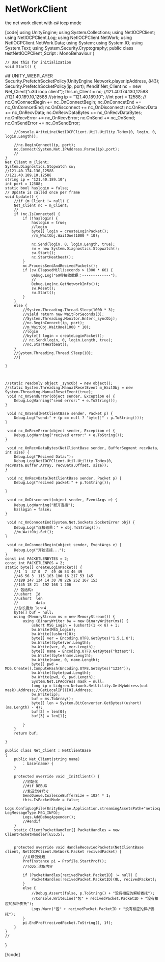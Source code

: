 # NetWorkClient
the net work client with c# iocp mode

[code]
using UnityEngine;
using System.Collections;
using NetIOCPClient;
using NetIOCPClient.Log;
using NetIOCPClient.NetWork;
using NetIOCPClient.NetWork.Data;
using System;
using System.IO;
using System.Text;
using System.Security.Cryptography;
public class testNetIOCPClient_Script : MonoBehaviour
{

    // Use this for initialization
    void Start() {
#if UNITY_WEBPLAYER
        Security.PrefetchSocketPolicy(UnityEngine.Network.player.ipAddress, 843);
		Security.PrefetchSocketPolicy(ip, port);
#endif
        Net_Client nc = new Net_Client("u3d iocp client");
        this.m_Client = nc;
        //121.40.174.130,12588
        //121.40.189.10,12588
        //string ip = "121.40.189.10";
        //int port = 12588;
        //
        nc.OnConnectBegin += nc_OnConnectBegin;
        nc.OnConncetEnd += nc_OnConncetEnd;
        nc.OnDisconnect += nc_OnDisconnect;
        nc.OnRecvData += nc_OnRecvData;
        nc.OnRecvDataBytes += nc_OnRecvDataBytes;
        nc.OnRecvError += nc_OnRecvError;
        nc.OnSend += nc_OnSend;
        nc.OnSendError += nc_OnSendError;

        //Console.WriteLine(NetIOCPClient.Util.Utility.ToHex(0, login, 0, login.Length));

        //nc.BeginConnect(ip, port);
        nc.Connect(System.Net.IPAddress.Parse(ip),port);
        //
    }
    Net_Client m_Client;
    System.Diagnostics.Stopwatch sw;
    //121.40.174.130,12588
    //121.40.189.10,12588
    string ip = "121.40.189.10";
    int port = 12588;
    static bool haslogin = false;
    // Update is called once per frame
    void Update() {
        //if (m_Client != null) {
        Net_Client nc = m_Client;
        //
        if (nc.IsConnected) {
            if (!haslogin) {
                haslogin = true;
                //login 
                byte[] login = createLoginPacket();
                //m_WaitObj.WaitOne(1000 * 10);

                nc.Send(login, 0, login.Length, true);
                sw = new System.Diagnostics.Stopwatch();
                sw.Start();
                nc.StartHeatbeat();
            }
            nc.ProcessSendAndRecivedPackets();
            if (sw.ElapsedMilliseconds > 1000 * 60) {
                Debug.Log("60秒接收数据：-------------");
                //
                Debug.Log(nc.GetNetworkInfo());
                sw.Reset();
                sw.Start();
            }
        }
        else {
            //System.Threading.Thread.Sleep(1000 * 3);
            //yield return new WaitForSeconds(3);
            //System.Threading.Monitor.Enter(_syncObj);
            //nc.BeginConnect(ip, port);
            //m_WaitObj.WaitOne(1000 * 10);
            //login 
            //byte[] login = createLoginPacket();
            // nc.Send(login, 0, login.Length, true);
            //nc.StartHeatbeat();
        }
        //System.Threading.Thread.Sleep(10);
        //}

    }



    //static readonly object _syncObj = new object();
    //static System.Threading.ManualResetEvent m_WaitObj = new System.Threading.ManualResetEvent(true);
     void nc_OnSendError(object sender, Exception e) {
        Debug.LogWarning("send error:" + e.ToString());
    }

     void nc_OnSend(NetClientBase sender, Packet p) {
        Debug.Log("send:" + (p == null ? "byte[]" : p.ToString()));
    }

     void nc_OnRecvError(object sender, Exception e) {
        Debug.LogWarning("recived error:" + e.ToString());
    }

     void nc_OnRecvDataBytes(NetClientBase sender, BufferSegment recvData, int size) {
        Debug.Log("Recived Data:");
        Debug.Log(NetIOCPClient.Util.Utility.ToHex(0, recvData.Buffer.Array, recvData.Offset, size));
    }

     void nc_OnRecvData(NetClientBase sender, Packet p) {
        Debug.Log("recived packet:" + p.ToString());
      
    }

     void nc_OnDisconnect(object sender, EventArgs e) {
        Debug.LogWarning("断开连接");
        haslogin = false;
    }

     void nc_OnConncetEnd(System.Net.Sockets.SocketError obj) {
        Debug.Log("连接结果：" + obj.ToString());
        //m_WaitObj.Set();
    }

     void nc_OnConnectBegin(object sender, EventArgs e) {
        Debug.Log("开始连接...");
    }
    const int PACKETLENBYTES = 2;
    const int PACKETLENPOS = 2;
    static byte[] createLoginPacket() {
        //1  1  37 0  7  49 46 53 46 49 
        //46 56 3  115 103 100 16 217 53 145
        //189 247 134 14 30 78 226 252 167 153
        //145 18 21  192 168 1 206  
        // 包结构:
        //ushort  Id
        //ushort  len
        //        data
        //总长度为 len+4
        byte[] buf = null;
        using (MemoryStream ms = new MemoryStream()) {
            using (BinaryWriter bw = new BinaryWriter(ms)) {
                ushort MSG_Login = (ushort)(1 << 8) + 1;
                bw.Write(MSG_Login);
                bw.Write((ushort)0);
                byte[] ver = Encoding.UTF8.GetBytes("1.5.1.8");
                bw.Write((byte)ver.Length);
                bw.Write(ver, 0, ver.Length);
                byte[] name = Encoding.UTF8.GetBytes("hztest");
                bw.Write((byte)name.Length);
                bw.Write(name, 0, name.Length);
                byte[] pwd = MD5.Create().ComputeHash(Encoding.UTF8.GetBytes("1234"));
                bw.Write((byte)pwd.Length);
                bw.Write(pwd, 0, pwd.Length);
                System.Net.IPAddress mask = null;
                long ip = Lidgren.Network.NetUtility.GetMyAddress(out mask).Address;//GetLocalIP()[0].Address;
                bw.Write(ip);
                buf = ms.ToArray();
                byte[] len = System.BitConverter.GetBytes((ushort)(ms.Length) - 4);
                buf[2] = len[0];
                buf[3] = len[1];

            }
        }
        return buf;
    
    }

    public class Net_Client : NetClientBase
    {
        public Net_Client(string name)
            : base(name) {
        }

        protected override void _InitClient() {
            //初始化
            //#if DEBUG
            //发送分片尺寸
            SendQueue.CoalesceBufferSize = 1024 * 1;
            this.IsPacketMode = false;
            Logs.ConfigLogFile(UnityEngine.Application.streamingAssetsPath+"netiocpclient.log", LogMessageType.MSG_INFO);
            Logs.AddDebugAppender();
            //#endif
        }
        static ClientPacketHandler[] PacketHandles = new ClientPacketHandler[65535];


        protected override void HandleReceviedPackets(NetClientBase client, NetIOCPClient.NetWork.Packet recivedPacket) {
            //关联包处理
            ProfInstance pi = Profile.StartProf();
            //ToDo:读取内容                   

            if (PacketHandles[recivedPacket.PacketID] != null) {
                PacketHandles[recivedPacket.PacketID](0L, recivedPacket);
            }
            else {
                //Debug.Assert(false, p.ToString() + "没有相应的解析委托");
                //Console.WriteLine("包" + recivedPacket.PacketID + "没有相应的解析委托");
                Logs.Warn("包" + recivedPacket.PacketID + "没有相应的解析委托");
            }
            pi.EndProf(recivedPacket.ToString(), 1f);
        }
    }
    //
}

[/code]
